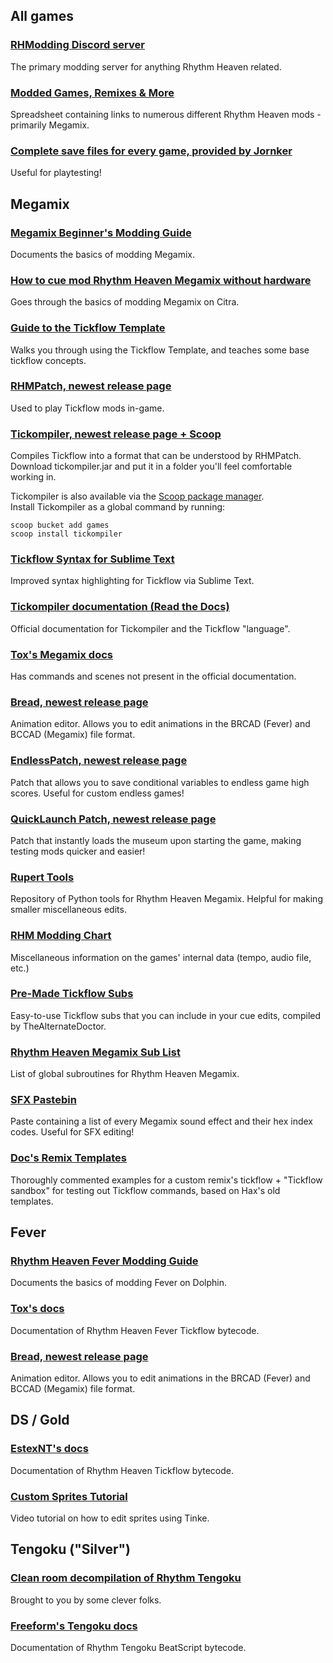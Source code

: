 ## All games

### [RHModding Discord server](https://discord.com/invite/ps4rq53)
The primary modding server for anything Rhythm Heaven related.

### [Modded Games, Remixes & More](https://docs.google.com/spreadsheets/d/1vuQuHb4mz8swmhbbMvjzruMageOzPnBxDA5hIqqEZvU/edit#gid=0)
Spreadsheet containing links to numerous different Rhythm Heaven mods - primarily Megamix.

### [Complete save files for every game, provided by Jornker](https://cdn.discordapp.com/attachments/537455034393427979/900033377204334602/RH_Saves.zip)
Useful for playtesting!

## Megamix

### [Megamix Beginner's Modding Guide](https://docs.google.com/document/d/1FvCB0bL-Zt17wuOThXy-P8lObFSMogl_kftN87PyLaI/edit)
Documents the basics of modding Megamix.

### [How to cue mod Rhythm Heaven Megamix without hardware](https://docs.google.com/document/d/1mgOLuh2a0SLVNQYjxSVR8O8zkWz83eUgotgjY67ZaAc/edit?usp=sharing)
Goes through the basics of modding Megamix on Citra.

### [Guide to the Tickflow Template](https://docs.google.com/document/d/1njBPpXbBdqtcXCZxIqeS7xSVlbWxOuBX9VLXWiDDRHY)
Walks you through using the Tickflow Template, and teaches some base tickflow concepts.

### [RHMPatch, newest release page](https://github.com/rhmodding/RHMPatch/releases/latest)
Used to play Tickflow mods in-game.

### [Tickompiler, newest release page + Scoop](https://github.com/rhmodding/Tickompiler/releases/latest)
Compiles Tickflow into a format that can be understood by RHMPatch. <br>
Download tickompiler.jar and put it in a folder you'll feel comfortable working in.

Tickompiler is also available via the [Scoop package manager](https://scoop.sh/). <br>
Install Tickompiler as a global command by running:
```
scoop bucket add games
scoop install tickompiler
```

### [Tickflow Syntax for Sublime Text](https://github.com/optiMiskit/tickflow-syntax-highlighting-for-sublime)
Improved syntax highlighting for Tickflow via Sublime Text.

### [Tickompiler documentation (Read the Docs)](https://tickompiler.readthedocs.io/en/latest/)
Official documentation for Tickompiler and the Tickflow "language".

### [Tox's Megamix docs](https://drive.google.com/drive/folders/1gfrX1GJZhQfz4vR8HyQBV56OqO_rYHGG)
Has commands and scenes not present in the official documentation.

### [Bread, newest release page](https://github.com/rhmodding/bread/releases/latest)
Animation editor. Allows you to edit animations in the BRCAD (Fever) and BCCAD (Megamix) file format.

### [EndlessPatch, newest release page](https://github.com/patataofcourse/EndlessPatch/releases/latest)
Patch that allows you to save conditional variables to endless game high scores. Useful for custom endless games!

### [QuickLaunch Patch, newest release page](https://github.com/viviancherry9/quick-launch-patch/releases/latest)
Patch that instantly loads the museum upon starting the game, making testing mods quicker and easier!

### [Rupert Tools](https://github.com/rhmodding/rupert-tools)
Repository of Python tools for Rhythm Heaven Megamix. Helpful for making smaller miscellaneous edits.

### [RHM Modding Chart](https://docs.google.com/spreadsheets/d/1j-eAUBCojDQ8_qMJu83AK3MguMJpKu5go6_kYWWY5xY/edit?usp=sharing)
Miscellaneous information on the games' internal data (tempo, audio file, etc.)

### [Pre-Made Tickflow Subs](https://drive.google.com/drive/folders/1Ox8udQI89XlJY69RepUfzLSi5YawMM3F?usp=share_link)
Easy-to-use Tickflow subs that you can include in your cue edits, compiled by TheAlternateDoctor.

### [Rhythm Heaven Megamix Sub List](https://docs.google.com/document/d/1j2CEKh8WxZTt6SnirEiIedAAw6sgK0BdmNomUzvFPmk/edit?usp=sharing)
List of global subroutines for Rhythm Heaven Megamix.

### [SFX Pastebin](https://pastebin.com/tK1Gga8T)
Paste containing a list of every Megamix sound effect and their hex index codes. Useful for SFX editing!

### [Doc's Remix Templates](https://drive.google.com/drive/u/1/folders/10wUl-s8o3yaQd8vQmUVNvjtdiQtMrewd)
Thoroughly commented examples for a custom remix's tickflow + "Tickflow sandbox" for testing out Tickflow commands, based on Hax's old templates.

## Fever

### [Rhythm Heaven Fever Modding Guide](https://docs.google.com/document/d/1J9rgOs5AnBX7eztpS3JLvQU3X7Z4Y7MUO-9st9zaD7c/edit)
Documents the basics of modding Fever on Dolphin.

### [Tox's docs](https://drive.google.com/drive/folders/1aIVQIBDLjeVh8Yus2-WyLnykfVULlGHt?usp=sharing)
Documentation of Rhythm Heaven Fever Tickflow bytecode.

### [Bread, newest release page](https://github.com/rhmodding/bread/releases/latest)
Animation editor. Allows you to edit animations in the BRCAD (Fever) and BCCAD (Megamix) file format.

## DS / Gold

### [EstexNT's docs](https://drive.google.com/drive/folders/1O2ds6YdaYgNUIdqELE2NJ5Wv7067oRYm?usp=share_link)
Documentation of Rhythm Heaven Tickflow bytecode.

### [Custom Sprites Tutorial](https://www.youtube.com/watch?v=PKNJq4eUouc)
Video tutorial on how to edit sprites using Tinke.


## Tengoku ("Silver")

### [Clean room decompilation of Rhythm Tengoku](https://github.com/arthurtilly/rhythmtengoku)
Brought to you by some clever folks.

### [Freeform's Tengoku docs](https://drive.google.com/drive/folders/1FBKMGT3Wts4oV8vnTKyXw34rdNg5GoOm?usp=sharing)
Documentation of Rhythm Tengoku BeatScript bytecode.
